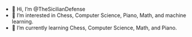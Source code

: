 - 👋 Hi, I’m @TheSicilianDefense
- 👀 I’m interested in Chess, Computer Science, Piano, Math, and machine learning.
- 🌱 I’m currently learning Chess, Computer Science, Math, and Piano.
